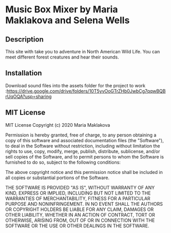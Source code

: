 # Music Box Mixer by Maria Maklakova and Selena Wells

## Description
This site with take you to adventure in North American Wild Life. You can meet different forest creatures and hear their sounds.

## Installation
Download sound files into the assets folder for the project to work :https://drive.google.com/drive/folders/10T5yvOoGTrZHb0JwbCg7qqwBQBrUqOQA?usp=sharing

## MIT License
MIT License Copyright (c) 2020 Maria Maklakova

Permission is hereby granted, free of charge, to any person obtaining a copy of this software and associated documentation files (the "Software"), to deal in the Software without restriction, including without limitation the rights to use, copy, modify, merge, publish, distribute, sublicense, and/or sell copies of the Software, and to permit persons to whom the Software is furnished to do so, subject to the following conditions:

The above copyright notice and this permission notice shall be included in all copies or substantial portions of the Software.

THE SOFTWARE IS PROVIDED "AS IS", WITHOUT WARRANTY OF ANY KIND, EXPRESS OR IMPLIED, INCLUDING BUT NOT LIMITED TO THE WARRANTIES OF MERCHANTABILITY, FITNESS FOR A PARTICULAR PURPOSE AND NONINFRINGEMENT. IN NO EVENT SHALL THE AUTHORS OR COPYRIGHT HOLDERS BE LIABLE FOR ANY CLAIM, DAMAGES OR OTHER LIABILITY, WHETHER IN AN ACTION OF CONTRACT, TORT OR OTHERWISE, ARISING FROM, OUT OF OR IN CONNECTION WITH THE SOFTWARE OR THE USE OR OTHER DEALINGS IN THE SOFTWARE.
